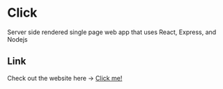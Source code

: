 # Click

Server side rendered single page web app that uses React, Express, and Nodejs

## Link

Check out the website here -> [Click me!](https://click-react-app.appspot.com)